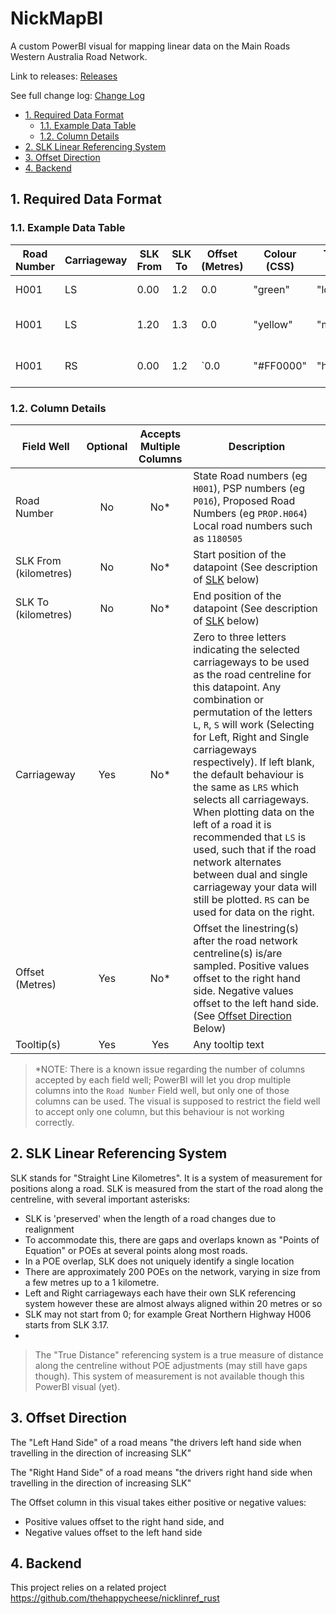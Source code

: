# NickMapBI <!-- omit in toc -->

A custom PowerBI visual for mapping linear data on the Main Roads Western
Australia Road Network.

Link to releases: [Releases](https://github.com/thehappycheese/nickmap-bi/releases)

See full change log: [Change Log](./changelog.md)

- [1. Required Data Format](#1-required-data-format)
  - [1.1. Example Data Table](#11-example-data-table)
  - [1.2. Column Details](#12-column-details)
- [2. SLK Linear Referencing System](#2-slk-linear-referencing-system)
- [3. Offset Direction](#3-offset-direction)
- [4. Backend](#4-backend)


## 1. Required Data Format


### 1.1. Example Data Table

| Road Number | Carriageway | SLK From | SLK To | Offset (Metres) | Colour (CSS) | Tooltip (1) | Tooltip (2)          | ... |
| ----------- | ----------- | -------- | ------ | --------------- | ------------ | ----------- | -------------------- | --- |
| H001        | LS          | 0.00     | 1.2    | 0.0             | "green"      | "low"       | "Some comment"       | ... |
| H001        | LS          | 1.20     | 1.3    | 0.0             | "yellow"     | "medium"    | "Some other comment" | ... |
| H001        | RS          | 0.00     | 1.2    | `0.0            | "#FF0000"    | "high"      | "Some other comment" | ... |

### 1.2. Column Details

| Field Well            | Optional | Accepts Multiple Columns | Description                                                                                                                                                                                                                                                                                                                                                                                                                                                                                                                                                                              |
| --------------------- | :------: | :----------------------: | ---------------------------------------------------------------------------------------------------------------------------------------------------------------------------------------------------------------------------------------------------------------------------------------------------------------------------------------------------------------------------------------------------------------------------------------------------------------------------------------------------------------------------------------------------------------------------------------- |
| Road Number           |    No    |           No*            | State Road numbers (eg `H001`), PSP numbers (eg `P016`), Proposed Road Numbers (eg `PROP.H064`) Local road numbers such as `1180505`                                                                                                                                                                                                                                                                                                                                                                                                                                                     |
| SLK From (kilometres) |    No    |           No*            | Start position of the datapoint (See description of [SLK](#slk-linear-referencing-system) below)                                                                                                                                                                                                                                                                                                                                                                                                                                                                                         |
| SLK To (kilometres)   |    No    |           No*            | End position of the datapoint (See description of [SLK](#slk-linear-referencing-system) below)                                                                                                                                                                                                                                                                                                                                                                                                                                                                                           |
| Carriageway           |   Yes    |           No*            | Zero to three letters indicating the selected carriageways to be used as the road centreline for this datapoint.  Any combination or permutation of the letters `L`, `R`, `S` will work (Selecting for Left, Right and Single carriageways respectively). If left blank, the default behaviour is the same as `LRS` which selects all carriageways. When plotting data on the left of a road it is recommended that `LS` is used, such that if the road network alternates between dual and single carriageway your data will still be plotted.  `RS` can be used for data on the right. |
| Offset (Metres)       |   Yes    |           No*            | Offset the linestring(s) after the road network centreline(s) is/are sampled. Positive values offset to the right hand side. Negative values offset to the left hand side. (See [Offset Direction](#offset-direction) Below)                                                                                                                                                                                                                                                                                                                                                             |
| Tooltip(s)            |   Yes    |           Yes            | Any tooltip text                                                                                                                                                                                                                                                                                                                                                                                                                                                                                                                                                                         |

> *NOTE: There is a known issue regarding the number of columns accepted by each
> field well; PowerBI will let you drop multiple columns into the `Road Number`
> Field well, but only one of those columns can be used. The visual is supposed
> to restrict the field well to accept only one column, but this behaviour is
> not working correctly.

## 2. SLK Linear Referencing System

SLK stands for "Straight Line Kilometres". It is a system of measurement for
positions along a road. SLK is measured from the start of the road along the
centreline, with several important asterisks:

- SLK is 'preserved' when the length of a road changes due to realignment
- To accommodate this, there are gaps and overlaps known as "Points of Equation"
  or POEs at several points along most roads.
- In a POE overlap, SLK does not uniquely identify a single location
- There are approximately 200 POEs on the network, varying in size from a few metres up to a 1 kilometre.
- Left and Right carriageways each have their own SLK referencing system however
  these are almost always aligned within 20 metres or so
- SLK may not start from 0; for example Great Northern Highway H006 starts from SLK 3.17.
- 

> The "True Distance" referencing system is a true measure of distance along the
> centreline without POE adjustments (may still have gaps though). This system
> of measurement is not available though this PowerBI visual (yet).

## 3. Offset Direction

The "Left Hand Side" of a road means "the drivers left hand side when travelling
in the direction of increasing SLK"

The "Right Hand Side" of a road means "the drivers right hand side when
travelling in the direction of increasing SLK"

The Offset column in this visual takes either positive or negative values:

- Positive values offset to the right hand side, and
- Negative values offset to the left hand side

## 4. Backend

This project relies on a related project https://github.com/thehappycheese/nicklinref_rust